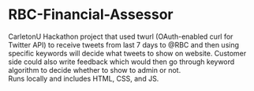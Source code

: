 # RBC-Financial-Assessor
CarletonU Hackathon project that used twurl (OAuth-enabled curl for Twitter API) to receive tweets from last 7 days to @RBC and then using specific keywords will decide what tweets to show on website. Customer side could also write feedback which would then go through keyword algorithm to decide whether to show to admin or not.  
Runs locally and includes HTML, CSS, and JS. 
